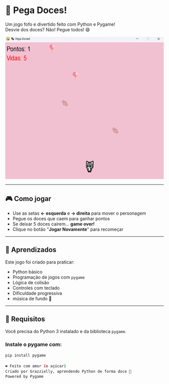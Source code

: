 # 🍬 Pega Doces!

Um jogo fofo e divertido feito com Python e Pygame!  
Desvie dos doces? Não! Pegue todos! 😄

![Capa do Jogo](assets/screenshot.png)

---

## 🎮 Como jogar

- Use as setas **← esquerda** e **→ direita** para mover o personagem
- Pegue os doces que caem para ganhar pontos
- Se deixar 5 doces caírem... **game over!**
- Clique no botão "**Jogar Novamente**" para recomeçar

---

## 🧠 Aprendizados

Este jogo foi criado para praticar:
- Python básico
- Programação de jogos com `pygame`
- Lógica de colisão
- Controles com teclado
- Dificuldade progressiva
- música de fundo 🎵

---

## 🚀 Requisitos

Você precisa do Python 3 instalado e da biblioteca `pygame`.

### Instale o pygame com:

```bash
pip install pygame

❤️ Feito com amor (e açúcar)
Criado por Grazzielly, aprendendo Python de forma doce 💖
Powered by Pygame
